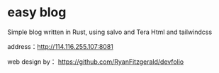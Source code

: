# easy blog 

 Simple blog written in Rust, using salvo and Tera 
 Html and tailwindcss


address：http://114.116.255.107:8081


web design by： https://github.com/RyanFitzgerald/devfolio
